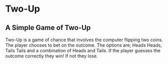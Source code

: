 # Two-Up
## A Simple Game of Two-Up

Two-Up is a game of chance that involves the computer flipping two coins. The player chooses to bet on the outcome. The options are; Heads Heads, Tails Tails and a combination of Heads and Tails. If the player guesses the outcome correctly they win! If not they lose.
